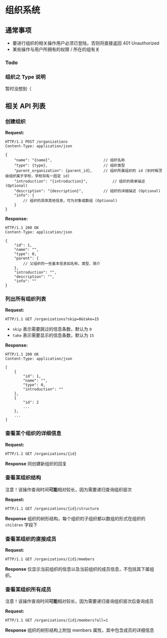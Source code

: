 # 组织系统
## 通常事项
 * 要进行组织的相关操作用户必须已登陆，否则将直接返回 401 Unauthorized
 * 某些操作与用户所拥有的权限 / 所在的组有关

### Todo
### 组织之 Type 说明
 暂时没想到（

## 相关 API 列表
### 创建组织
 **Request:**
```
HTTP/1.1 POST /organizations
Content-Type: application/json

{
	"name": "{name}",						// 组织名称
	"type": {type},							// 组织类型
	"parent_organization": {parent_id},		// 组织所属组织的 id (到时候顶级组织属于学校，学校将有一固定 id)
	"introduction": "{introduction}",			// 组织的简单描述 (Optional)
	"description": "{description}",			// 组织的详细描述 (Optional)
	"info": {
		// 组织的具体其他信息，可为对象或数组 (Optional)
	}
}
```

 **Response:**
```
HTTP/1.1 200 OK
Content-Type: application/json

{
	"id": 1,
	"name": "",
	"type": 0,
	"parent": {
		// 父组织的一些基本信息如名称、类型、简介
	},
	"introduction": "",
	"description": "",
	"info": ""
}
```

### 列出所有组织列表
 **Request:**
```
HTTP/1.1 GET /organizations?skip=0&take=15
```
 * `skip` 表示需要跳过的信息条数，默认为 `0`
 * `take` 表示需要显示的信息条数，默认为 `15`

 **Response:**
```
HTTP/1.1 200 OK
Content-Type: application/json

[
	{
		"id": 1,
		"name": "",
		"type": 0,
		"introduction": ""
	},
	{
		"id": 2
		...
	},
	...
]
```

### 查看某个组织的详细信息
 **Request:**
```
HTTP/1.1 GET /organizations/{id}
```

 **Response**
 同创建新组织的回复

### 查看某组织结构
 注意！该操作查询时间**可能**相对较长，因为需要递归查询组织层次

 **Request:**
```
HTTP/1.1 GET /organizations/{id}/structure
```

 **Response**
 组织的树形结构，每个组织的子组织都以数组的形式在组织的 `children` 字段下

### 查看某组织的直接成员
 **Request:**
```
HTTP/1.1 GET /organizations/{id}/members
```

 **Response**
 仅显示当前组织的信息以及当前组织的成员信息，不包括其下属组织。

### 查看某组织所有成员
 注意！该操作查询时间**可能**相对较长，因为需要递归查询组织层次后查询成员

 **Request:**
```
HTTP/1.1 GET /organizations/{id}/members?all=1
```

 **Response**
 组织的树形结构上附加 members 属性，其中包含成员的详细信息

